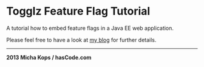 # Togglz Feature Flag Tutorial

A tutorial how to embed feature flags in a Java EE web application.

Please feel free to have a look at [my blog] for further details.

----

**2013 Micha Kops / hasCode.com**

   [my blog]:http://www.hascode.com
